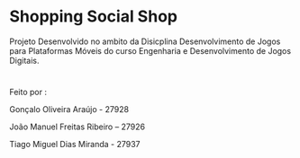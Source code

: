 # Shopping Social Shop
Projeto Desenvolvido no ambito da Disicplina Desenvolvimento de Jogos para Plataformas Móveis do curso Engenharia e Desenvolvimento de Jogos Digitais.
# 

Feito por :

Gonçalo Oliveira Araújo - 27928

João Manuel Freitas Ribeiro – 27926

Tiago Miguel Dias Miranda - 27937 
